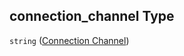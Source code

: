 ## connection_channel Type

`string` ([Connection Channel](iea43_wra_data_model-properties-measurement-location-measurement-location-properties-measurement-point-items-properties-sensor-configuration-items-properties-connection-channel.md))
